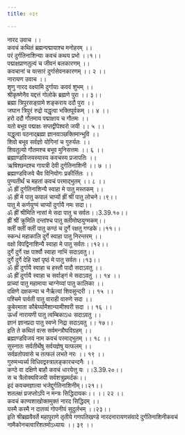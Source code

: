 ```yaml
---
title: ०३९

---
```

नारद उवाच ।।  
कवचं कथितं ब्रह्मन्पद्मायाश्च मनोहरम् ।।  
परं दुर्गतिनाशिन्याः कवचं कथय प्रभो ।।१।।  
पद्माक्षप्राणतुल्यं च जीवनं बलकारणम् ।।  
कवचानां च यत्सारं दुर्गासेवनकारणम् ।। २ ।।  
नारायण उवाच ।।  
शृणु नारद वक्ष्यामि दुर्गायाः कववं शुभम् ।।  
श्रीकृष्णेनैव यद्दत्तं गोलोके ब्रह्मणे पुरा ।। ३।।  
ब्रह्मा त्रिपुरसङ्ग्रामे शङ्कराय ददौ पुरा ।।  
जघान त्रिपुरं रुद्रो यद्धृत्वा भक्तिपूर्वकम् ।। ४ ।।  
हरो ददौ गौतमाय पद्माक्षाय च गौतमः ।।  
यतो बभूव पद्माक्षः सप्तद्वीपेश्वरो जयी ।। ५ ।।  
यद्धृत्वा पठनाद्ब्रह्मा ज्ञानवाञ्छक्तिमान्भुवि ।।  
शिवो बभूव सर्वज्ञो योगिनां च गुरुर्यतः ।।  
शिवतुल्यो गौतमश्च बभूव मुनिसत्तमः ।। ६ ।।  
ब्रह्माण्डविजयस्यास्य कवचस्य प्रजापतिः ।।  
ऋषिश्छन्दश्च गायत्री देवी दुर्गतिनाशिनी ।। ७ ।।  
ब्रह्माण्डविजये चैव विनियोगः प्रकीर्त्तितः ।।  
पुण्यतीर्थं च महतां कवचं परमाद्भुतम् ।। ८ ।।  
ॐ ह्रीं दुर्गतिनाशिन्यै स्वाहा मे पातु मस्तकम् ।।  
ॐ ह्रीं मे पातु कपालं चाप्यों ह्रीं श्रीं पातु लोचने।।९।।  
पातु मे कर्णयुग्मं चाप्यों दुर्गायै नमः सदा।।  
ॐ ह्रीं श्रीमिति नासां मे सदा पातु च सर्वतः।।3.39.१०।।  
ह्रीं श्रीं क्रूमिति दन्तांश्च पातु क्लीमोष्ठयुग्मकम्।।  
क्लीं क्लीं क्लीं पातु कण्ठं च दुर्गे रक्षतु गण्डके।।११।।  
स्कन्धं महाकालि दुर्गे स्वाहा पातु निरन्तरम् ।।  
वक्षो विपद्विनाशिन्यै स्वाहा मे पातु सर्वतः।।१२।।  
दुर्गे दुर्गे रक्ष पार्श्वौ स्वाहा नाभिं सदाऽवतु।।  
दुर्गे दुर्गे देहि रक्षां पृष्ठं मे पातु सर्वतः।।१३।।  
ॐ ह्रीं दुर्गायै स्वाहा च हस्तौ पादौ सदाऽवतु ।।  
ॐ ह्रीं दुर्गायै स्वाहा च सर्वाङ्गं मे सदाऽवतु ।। १४ ।।  
प्राच्यां पातु महामाया चाग्नेय्यां पातु कालिका ।।  
दक्षिणे दक्षकन्या च नैर्ऋत्यां शिवसुन्दरी ।। १५ ।।  
पश्चिमे पार्वती पातु वाराही वारुणे सदा ।।  
कुबेरमाता कौबेर्य्यामैशान्यामीश्वरी सदा ।। १६ ।।  
ऊर्ध्वं नारायणी पातु त्वम्बिकाऽधः सदाऽवतु ।।  
ज्ञानं ज्ञानप्रदा पातु स्वप्ने निद्रा सदाऽवतु ।। १७।।  
इति ते कथितं वत्स सर्वमन्त्रौघविग्रहम् ।।  
ब्रह्माण्डविजयं नाम कवचं परमाद्भुतम् ।। १८ ।।  
सुस्नातः सर्वतीर्थेषु सर्वयज्ञेषु यत्फलम् ।।  
सर्वव्रतोपवासे च तत्फलं लभते नरः ।। १९ ।।  
गुरुमभ्यर्च्य विधिवद्वस्त्रालङ्कारचन्दनैः ।।  
कण्ठे वा दक्षिणे बाहौ कवचं धारयेत्तु यः ।।3.39.२०।।  
स च त्रैलोक्यविजयी सर्वशत्रुप्रमर्दकः।।  
इदं कवचमज्ञात्वा भजेद्दुर्गतिनाशिनीम्।।२१।।  
शतलक्षं प्रजप्तोऽपि न मन्त्रः सिद्धिदायकः।। ।। २२ ।।  
कवचं काण्वशाखोक्तमुक्तं नारद सिद्धिदम् ।।  
यस्मै कस्मै न दातव्यं गोपनीयं सुदुर्लभम् ।।२३।।  
इति श्रीब्रह्मवैवर्ते महापुराणे तृतीये गणपतिखण्डे नारदनारायणसंवादे दुर्गतिनाशिनीकवचं नामैकोनचत्वारिंशतमोऽध्यायः ।। ३९ ।।